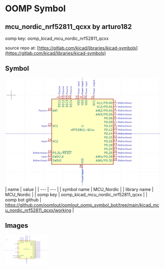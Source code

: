 # OOMP Symbol  
## mcu_nordic_nrf52811_qcxx  by arturo182  
  
oomp key: oomp_kicad_mcu_nordic_nrf52811_qcxx  
  
source repo at: [https://gitlab.com/kicad/libraries/kicad-symbols](https://gitlab.com/kicad/libraries/kicad-symbols)  
## Symbol  
  
[![working.png](working_600.png)](working.png)  
| name | value | 
| --- | --- | 
| symbol name | MCU_Nordic | 
| library name | MCU_Nordic | 
| oomp key | oomp_kicad_mcu_nordic_nrf52811_qcxx | 
| oomp bot github | https://github.com/oomlout/oomlout_oomp_symbol_bot/tree/main/kicad_mcu_nordic_nrf52811_qcxx/working | 
## Images  
  
[![working.png](working_140.png)](working.png)  
